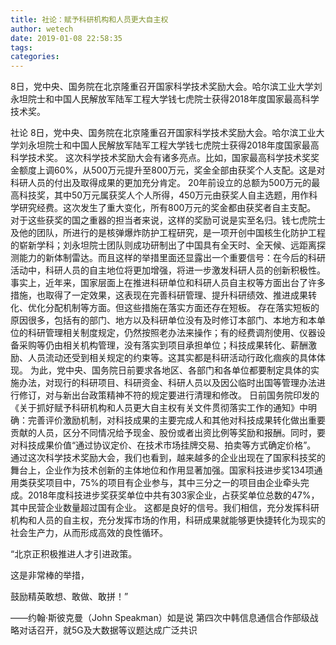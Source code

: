 ```yaml
---
title: 社论：赋予科研机构和人员更大自主权
author: wetech
date: 2019-01-08 22:58:35
tags: 
categories: 
---
```

8日，党中央、国务院在北京隆重召开国家科学技术奖励大会。哈尔滨工业大学刘永坦院士和中国人民解放军陆军工程大学钱七虎院士获得2018年度国家最高科学技术奖。
<!-- more -->
社论
8日，党中央、国务院在北京隆重召开国家科学技术奖励大会。哈尔滨工业大学刘永坦院士和中国人民解放军陆军工程大学钱七虎院士获得2018年度国家最高科学技术奖。
这次科学技术奖励大会有诸多亮点。比如，国家最高科学技术奖奖金额度上调60%，从500万元提升至800万元，奖金全部由获奖个人支配。这是对科研人员的付出及取得成果的更加充分肯定。
20年前设立的总额为500万元的最高科技奖，其中50万元属获奖人个人所得，450万元由获奖人自主选题，用作科学研究经费。这次发生了重大变化，所有800万元的奖金都由获奖者自主支配。
对于这些获奖的国之重器的担当者来说，这样的奖励可说是实至名归。钱七虎院士及他的团队，所进行的是核弹爆炸防护工程研究，是一项开创中国核生化防护工程的崭新学科；刘永坦院士团队则成功研制出了中国具有全天时、全天候、远距离探测能力的新体制雷达。而且这样的举措里面还显露出一个重要信号：在今后的科研活动中，科研人员的自主地位将更加增强，将进一步激发科研人员的创新积极性。
事实上，近年来，国家层面上在推进科研单位和科研人员自主权等方面出台了许多措施，也取得了一定效果，这表现在完善科研管理、提升科研绩效、推进成果转化、优化分配机制等方面。但这些措施在落实方面还存在短板。
存在落实短板的原因很多，包括有的部门、地方以及科研单位没有及时修订本部门、本地方和本单位的科研管理相关制度规定，仍然按照老办法来操作；有的经费调剂使用、仪器设备采购等仍由相关机构管理，没有落实到项目承担单位；科技成果转化、薪酬激励、人员流动还受到相关规定的约束等。这其实都是科研活动行政化痼疾的具体体现。
为此，党中央、国务院日前要求各地区、各部门和各单位都要制定具体的实施办法，对现行的科研项目、科研资金、科研人员以及因公临时出国等管理办法进行修订，对与新出台政策精神不符的规定要进行清理和修改。
日前国务院印发的《关于抓好赋予科研机构和人员更大自主权有关文件贯彻落实工作的通知》中明确：完善评价激励机制，对科技成果的主要完成人和其他对科技成果转化做出重要贡献的人员，区分不同情况给予现金、股份或者出资比例等奖励和报酬。同时，要对科技成果价值“通过协议定价、在技术市场挂牌交易、拍卖等方式确定价格”。
通过这次科学技术奖励大会，我们也看到，越来越多的企业出现在了国家科技奖的舞台上，企业作为技术创新的主体地位和作用显著加强。国家科技进步奖134项通用类获奖项目中，75%的项目有企业参与，其中三分之一的项目由企业牵头完成。2018年度科技进步奖获奖单位中共有303家企业，占获奖单位总数的47%，其中民营企业数量超过国有企业。
这都是良好的信号。我们相信，充分发挥科研机构和人员的自主权，充分发挥市场的作用，科研成果就能够更快捷转化为现实的社会生产力，从而形成高效的良性循环。
 
 
“北京正积极推进人才引进政策。这是非常棒的举措，鼓励精英敢想、敢做、敢拼！”——约翰·斯彼克曼（John Speakman）如是说
第四次中韩信息通信合作部级战略对话召开，就5G及大数据等议题达成广泛共识
